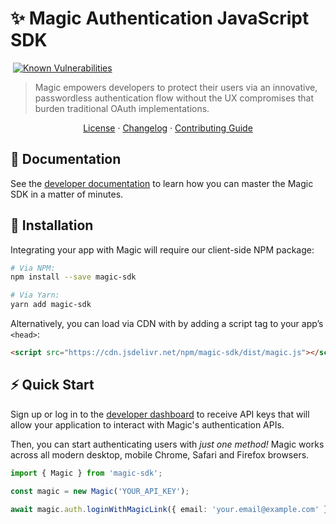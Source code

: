 # ✨ Magic Authentication JavaScript SDK

[![<MagicHQ>](https://circleci.com/gh/MagicHQ/magic-js.svg?style=shield)](https://circleci.com/gh/MagicHQ/magic-js)
[![Known Vulnerabilities](https://snyk.io/test/github/MagicHQ/magic-js/badge.svg?targetFile=package.json)](https://snyk.io/test/github/MagicHQ/magic-js?targetFile=package.json)

> Magic empowers developers to protect their users via an innovative, passwordless authentication flow without the UX compromises that burden traditional OAuth implementations.

<p align="center">
  <a href="./LICENSE">License</a> ·
  <a href="./CHANGELOG.md">Changelog</a> ·
  <a href="./CONTRIBUTING.md">Contributing Guide</a>
</p>

## 📖 Documentation

See the [developer documentation](https://docs.magic.link) to learn how you can master the Magic SDK in a matter of minutes.

## 🔗 Installation

Integrating your app with Magic will require our client-side NPM package:

```bash
# Via NPM:
npm install --save magic-sdk

# Via Yarn:
yarn add magic-sdk
```

Alternatively, you can load via CDN with by adding a script tag to your app’s `<head>`:

```html
<script src="https://cdn.jsdelivr.net/npm/magic-sdk/dist/magic.js"></script>
```

## ⚡️ Quick Start

Sign up or log in to the [developer dashboard](https://dashboard.magic.link) to receive API keys that will allow your application to interact with Magic's authentication APIs.

Then, you can start authenticating users with _just one method!_ Magic works across all modern desktop, mobile Chrome, Safari and Firefox browsers.

```ts
import { Magic } from 'magic-sdk';

const magic = new Magic('YOUR_API_KEY');

await magic.auth.loginWithMagicLink({ email: 'your.email@example.com' });
```
